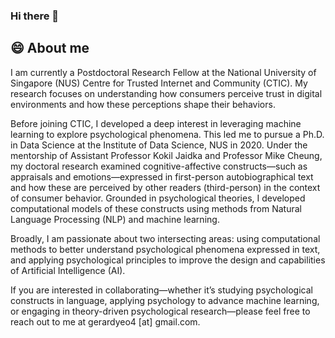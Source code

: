 ### Hi there 👋

## 😄 About me
I am currently a Postdoctoral Research Fellow at the National University of Singapore (NUS) Centre for Trusted Internet and Community (CTIC). My research focuses on understanding how consumers perceive trust in digital environments and how these perceptions shape their behaviors.

Before joining CTIC, I developed a deep interest in leveraging machine learning to explore psychological phenomena. This led me to pursue a Ph.D. in Data Science at the Institute of Data Science, NUS in 2020. Under the mentorship of Assistant Professor Kokil Jaidka and Professor Mike Cheung, my doctoral research examined cognitive-affective constructs—such as appraisals and emotions—expressed in first-person autobiographical text and how these are perceived by other readers (third-person) in the context of consumer behavior. Grounded in psychological theories, I developed computational models of these constructs using methods from Natural Language Processing (NLP) and machine learning.

Broadly, I am passionate about two intersecting areas: using computational methods to better understand psychological phenomena expressed in text, and applying psychological principles to improve the design and capabilities of Artificial Intelligence (AI).

If you are interested in collaborating—whether it’s studying psychological constructs in language, applying psychology to advance machine learning, or engaging in theory-driven psychological research—please feel free to reach out to me at gerardyeo4 [at] gmail.com.
<!--
**GerardYeo/GerardYeo** is a ✨ _special_ ✨ repository because its `README.md` (this file) appears on your GitHub profile.
Here are some ideas to get you started:

- 🔭 I’m currently working on ...
- 🌱 I’m currently learning ...
- 👯 I’m looking to collaborate on ...
- 🤔 I’m looking for help with ...
- 💬 Ask me about ...
- 📫 How to reach me: ...
- 😄 Pronouns: ...
- ⚡ Fun fact: ...
-->
